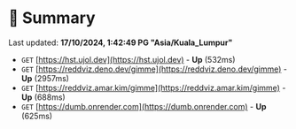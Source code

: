 # 📖 Summary
Last updated: **17/10/2024, 1:42:49 PG "Asia/Kuala_Lumpur"**

- `GET` [https://hst.ujol.dev](https://hst.ujol.dev) - **Up** (532ms)
- `GET` [https://reddviz.deno.dev/gimme](https://reddviz.deno.dev/gimme) - **Up** (2957ms)
- `GET` [https://reddviz.amar.kim/gimme](https://reddviz.amar.kim/gimme) - **Up** (688ms)
- `GET` [https://dumb.onrender.com](https://dumb.onrender.com) - **Up** (625ms)
